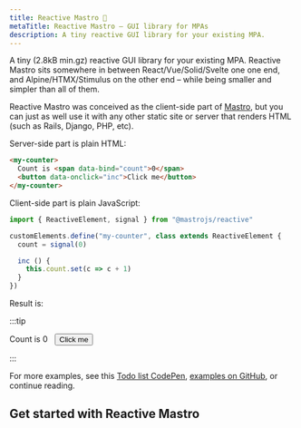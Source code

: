 ```yaml
---
title: Reactive Mastro 🧙
metaTitle: Reactive Mastro – GUI library for MPAs
description: A tiny reactive GUI library for your existing MPA.
---
```


A tiny (2.8kB min.gz) reactive GUI library for your existing MPA. Reactive Mastro sits somewhere in between React/Vue/Solid/Svelte one one end, and Alpine/HTMX/Stimulus on the other end – while being smaller and simpler than all of them.

Reactive Mastro was conceived as the client-side part of [Mastro](/), but you can just as well use it with any other static site or server that renders HTML (such as Rails, Django, PHP, etc).

Server-side part is plain HTML:

```html
<my-counter>
  Count is <span data-bind="count">0</span>
  <button data-onclick="inc">Click me</button>
</my-counter>
```

Client-side part is plain JavaScript:

```js
import { ReactiveElement, signal } from "@mastrojs/reactive"

customElements.define("my-counter", class extends ReactiveElement {
  count = signal(0)

  inc () {
    this.count.set(c => c + 1)
  }
})
```

Result is:

:::tip

<my-counter>
  Count is <span data-bind="count" style="width: 2ch; display: inline-block">0</span>
  <button class="-minimal" data-onclick="inc">Click me</button>
</my-counter>
<script type="module">
import { ReactiveElement, signal } from "https://esm.sh/jsr/@mastrojs/reactive@0.4.0?bundle"
customElements.define("my-counter", class extends ReactiveElement {
  count = signal(0)
  inc () {
    this.count.set(c => c + 1)
  }
})
</script>

:::

For more examples, see this [Todo list CodePen](https://codepen.io/mb2100/pen/EaYjRvW), [examples on GitHub](https://github.com/mastrojs/mastro/tree/main/examples/reactive-mastro), or continue reading.

## Get started with Reactive Mastro
